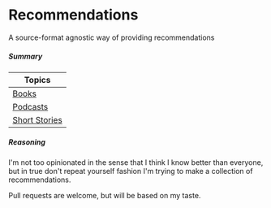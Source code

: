 Recommendations
===============

A source-format agnostic way of providing recommendations

##### Summary

| Topics |
| ---------------------------------|
|[Books](books.md)|
|[Podcasts](podcasts.md)|
|[Short Stories](short_stories.md)|

##### Reasoning

I'm not too opinionated in the sense that I think I know better than everyone, but in true don't repeat yourself fashion I'm trying to make a collection of recommendations.

Pull requests are welcome, but will be based on my taste.